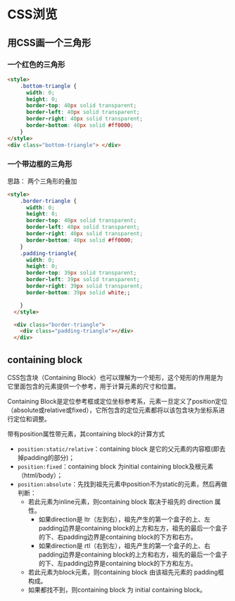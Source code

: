 # CSS浏览
## 用CSS画一个三角形

### 一个红色的三角形

```html
<style>
    .bottom-triangle {
      width: 0;
      height: 0;
      border-top: 40px solid transparent;
      border-left: 40px solid transparent;
      border-right: 40px solid transparent;
      border-bottom: 40px solid #ff0000;
    }
</style>
<div class="bottom-triangle"> </div>
```

### 一个带边框的三角形

思路： 两个三角形的叠加

```html
<style> 
    .border-triangle {
      width: 0;
      height: 0;
      border-top: 40px solid transparent;
      border-left: 40px solid transparent;
      border-right: 40px solid transparent;
      border-bottom: 40px solid #ff0000;
    }
    .padding-triangle{
      width: 0;
      height: 0;
      border-top: 39px solid transparent;
      border-left: 39px solid transparent;
      border-right: 39px solid transparent;
      border-bottom: 39px solid white;;

    }
  </style>

  <div class="border-triangle">
    <div class="padding-triangle"></div>
  </div>
```

## containing block

CSS包含块（Containing Block）也可以理解为一个矩形，这个矩形的作用是为它里面包含的元素提供一个参考，用于计算元素的尺寸和位置。

Containing Block是定位参考框或定位坐标参考系，元素一旦定义了position定位（absolute或relative或fixed），它所包含的定位元素都将以该包含块为坐标系进行定位和调整。

带有position属性带元素，其containing block的计算方式

- `position:static/relative`：containing block 是它的父元素的内容框(即去掉padding的部分)；
- `position:fixed`：containing block 为initial containing block及根元素（html/body）；
- `position:absolute`：先找到祖先元素中position不为static的元素，然后再做判断：
    - 若此元素为inline元素，则containing block 取决于祖先的 direction 属性。
        - 如果direction是 ltr（左到右），祖先产生的第一个盒子的上、左padding边界是containing block的上方和左方，祖先的最后一个盒子的下、右padding边界是containing block的下方和右方。
        - 如果direction是 rtl（右到左），祖先产生的第一个盒子的上、右padding边界是containing block的上方和右方，祖先的最后一个盒子的下、左padding边界是containing block的下方和左方。
    - 若此元素为block元素，则containing block 由该祖先元素的 padding框构成。
    - 如果都找不到，则containing block 为 initial containing block。





